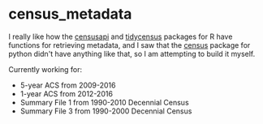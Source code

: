 # census_metadata

I really like how the [censusapi](https://github.com/hrecht/censusapi) and [tidycensus](https://github.com/walkerke/tidycensus) packages for R have functions for retrieving metadata, and I saw that the [census](https://github.com/datamade/census) package for python didn't have anything like that, so I am attempting to build it myself.


Currently working for:
- 5-year ACS from 2009-2016
- 1-year ACS from 2012-2016
- Summary File 1 from 1990-2010 Decennial Census
- Summary File 3 from 1990-2000 Decennial Census


